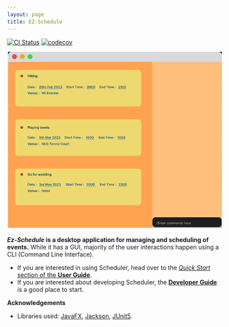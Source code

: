 ```yaml
---
layout: page
title: EZ-Schedule
---
```


[![CI Status](https://github.com/AY2223S2-CS2103-W17-3/tp/workflows/Java%20CI/badge.svg)](https://github.com/AY2223S2-CS2103-W17-3/tp/actions)
[![codecov](https://codecov.io/gh/AY2223S2-CS2103-W17-3/tp/branch/master/graph/badge.svg)](https://codecov.io/gh/AY2223S2-CS2103-W17-3/tp)

![Ui](images/Ui.png)

**_Ez-Schedule_ is a desktop application for managing and scheduling of events.**
While it has a GUI, majority of the user interactions happen using a CLI (Command Line Interface).

* If you are interested in using Scheduler, head over to the [_Quick Start_ section of the **User Guide**](UserGuide.html#quick-start).
* If you are interested about developing Scheduler, the [**Developer Guide**](DeveloperGuide.html) is a good place to start.


**Acknowledgements**

* Libraries used:
  [JavaFX](https://openjfx.io/),
  [Jackson](https://github.com/FasterXML/jackson),
  [JUnit5](https://github.com/junit-team/junit5).
